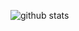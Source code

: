 ![github stats](https://github-readme-stats.vercel.app/api?username=KrabCode&theme=dracula&show_icons=true&custom_title=Krab%27s%20github%20stats)

<!--
**KrabCode/krabcode** is a ✨ _special_ ✨ repository because its `README.md` (this file) appears on your GitHub profile.

Here are some ideas to get you started:

- 🔭 I’m currently working on ...
- 🌱 I’m currently learning ...
- 👯 I’m looking to collaborate on ...
- 🤔 I’m looking for help with ...
- 💬 Ask me about ...
- 📫 How to reach me: ...
- 😄 Pronouns: ...
- ⚡ Fun fact: ...
-->
